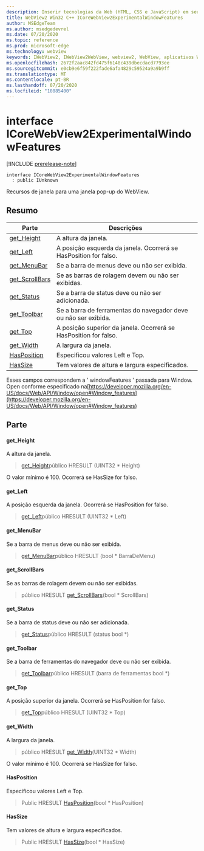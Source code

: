 ```yaml
---
description: Inserir tecnologias da Web (HTML, CSS e JavaScript) em seus aplicativos nativos com o controle WebView2 do Microsoft Edge
title: WebView2 Win32 C++ ICoreWebView2ExperimentalWindowFeatures
author: MSEdgeTeam
ms.author: msedgedevrel
ms.date: 07/20/2020
ms.topic: reference
ms.prod: microsoft-edge
ms.technology: webview
keywords: IWebView2, IWebView2WebView, webview2, WebView, aplicativos Win32, Win32, Edge, ICoreWebView2, ICoreWebView2Controller, controle do navegador, HTML Edge, ICoreWebView2ExperimentalWindowFeatures
ms.openlocfilehash: 2672f2aac842fd475f6148c439dbecdacd7793ee
ms.sourcegitcommit: e0cb9e6f59f222fade6afa4829c59524a9a9b9ff
ms.translationtype: MT
ms.contentlocale: pt-BR
ms.lasthandoff: 07/20/2020
ms.locfileid: "10885400"
---
```

# interface ICoreWebView2ExperimentalWindowFeatures 

[!INCLUDE [prerelease-note](../../includes/prerelease-note.md)]

```
interface ICoreWebView2ExperimentalWindowFeatures
  : public IUnknown
```

Recursos de janela para uma janela pop-up do WebView.

## Resumo

 Parte                        | Descrições
--------------------------------|---------------------------------------------
[get_Height](#get_height) | A altura da janela.
[get_Left](#get_left) | A posição esquerda da janela. Ocorrerá se HasPosition for falso.
[get_MenuBar](#get_menubar) | Se a barra de menus deve ou não ser exibida.
[get_ScrollBars](#get_scrollbars) | Se as barras de rolagem devem ou não ser exibidas.
[get_Status](#get_status) | Se a barra de status deve ou não ser adicionada.
[get_Toolbar](#get_toolbar) | Se a barra de ferramentas do navegador deve ou não ser exibida.
[get_Top](#get_top) | A posição superior da janela. Ocorrerá se HasPosition for falso.
[get_Width](#get_width) | A largura da janela.
[HasPosition](#hasposition) | Especificou valores Left e Top.
[HasSize](#hassize) | Tem valores de altura e largura especificados.

Esses campos correspondem a ' windowFeatures ' passada para Window. Open conforme especificado na[https://developer.mozilla.org/en-US/docs/Web/API/Window/open#Window_features](https://developer.mozilla.org/en-US/docs/Web/API/Window/open#Window_features)

## Parte

#### get_Height 

A altura da janela.

> [get_Height](#get_height)público HRESULT (UINT32 * Height)

O valor mínimo é 100. Ocorrerá se HasSize for falso.

#### get_Left 

A posição esquerda da janela. Ocorrerá se HasPosition for falso.

> [get_Left](#get_left)público HRESULT (UINT32 * Left)

#### get_MenuBar 

Se a barra de menus deve ou não ser exibida.

> [get_MenuBar](#get_menubar)público HRESULT (bool * BarraDeMenu)

#### get_ScrollBars 

Se as barras de rolagem devem ou não ser exibidas.

> público HRESULT [get_ScrollBars](#get_scrollbars)(bool * ScrollBars)

#### get_Status 

Se a barra de status deve ou não ser adicionada.

> [get_Status](#get_status)público HRESULT (status bool *)

#### get_Toolbar 

Se a barra de ferramentas do navegador deve ou não ser exibida.

> [get_Toolbar](#get_toolbar)público HRESULT (barra de ferramentas bool *)

#### get_Top 

A posição superior da janela. Ocorrerá se HasPosition for falso.

> [get_Top](#get_top)público HRESULT (UINT32 * Top)

#### get_Width 

A largura da janela.

> público HRESULT [get_Width](#get_width)(UINT32 * Width)

O valor mínimo é 100. Ocorrerá se HasSize for falso.

#### HasPosition 

Especificou valores Left e Top.

> Public HRESULT [HasPosition](#hasposition)(bool * HasPosition)

#### HasSize 

Tem valores de altura e largura especificados.

> Public HRESULT [HasSize](#hassize)(bool * HasSize)

